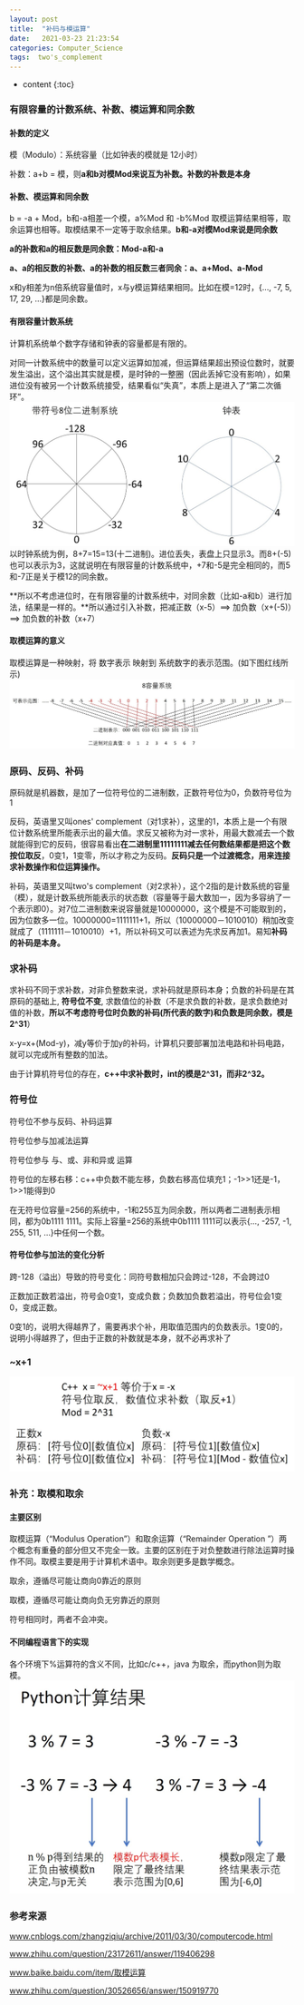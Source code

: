```yaml
---
layout: post
title:  "补码与模运算"
date:   2021-03-23 21:23:54
categories: Computer_Science
tags:  two's_complement
---
```


* content
{:toc}

### 有限容量的计数系统、补数、模运算和同余数
#### 补数的定义
模（Modulo）：系统容量（比如钟表的模就是 12小时）

补数：a+b = 模，则**a和b对模Mod来说互为补数。补数的补数是本身**
#### 补数、模运算和同余数
b = -a + Mod，b和-a相差一个模，a%Mod 和 -b%Mod 取模运算结果相等，取余运算也相等。取模结果不一定等于取余结果。**b和-a对模Mod来说是同余数**

**a的补数和a的相反数是同余数：Mod-a和-a**

**a、a的相反数的补数、a的补数的相反数三者同余：a、a+Mod、a-Mod**

x和y相差为n倍系统容量值时，x与y模运算结果相同。比如在模=12时，{…, -7, 5, 17, 29, …}都是同余数。
#### 有限容量计数系统
计算机系统单个数字存储和钟表的容量都是有限的。

对同一计数系统中的数量可以定义运算如加减，但运算结果超出预设位数时，就要发生溢出，这个溢出其实就是模，是时钟的一整圈（因此丢掉它没有影响），如果进位没有被另一个计数系统接受，结果看似“失真”，本质上是进入了“第二次循环”。
![有限容量系统](https://raw.githubusercontent.com/GinSoda/Storage_Public/master/2021-03-23-1.jpg)
以时钟系统为例，8+7=15=13(十二进制)。进位丢失，表盘上只显示3。而8+(-5)也可以表示为3，这就说明在有限容量的计数系统中，+7和-5是完全相同的，而5和-7正是关于模12的同余数。

**所以不考虑进位时，在有限容量的计数系统中，对同余数（比如-a和b）进行加法，结果是一样的。**所以通过引入补数，把减正数（x-5）==> 加负数（x+(-5)）==> 加负数的补数（x+7）

#### 取模运算的意义
取模运算是一种映射，将 数字表示 映射到 系统数字的表示范围。(如下图红线所示)
![8容量系统](https://raw.githubusercontent.com/GinSoda/Storage_Public/master/2021-03-23-2.jpg)

### 原码、反码、补码
原码就是机器数，是加了一位符号位的二进制数，正数符号位为0，负数符号位为1

反码，英语里又叫ones' complement（对1求补），这里的1，本质上是一个有限位计数系统里所能表示出的最大值。求反又被称为对一求补，用最大数减去一个数就能得到它的反码，很容易看出**在二进制里11111111减去任何数结果都是把这个数按位取反**，0变1，1变零，所以才称之为反码。**反码只是一个过渡概念，用来连接求补数操作和位运算操作。**

补码，英语里又叫two's complement（对2求补），这个2指的是计数系统的容量（模），就是计数系统所能表示的状态数（容量等于最大数加一，因为多容纳了一个表示即0）。对7位二进制数来说容量就是10000000，这个模是不可能取到的，因为位数多一位。10000000=1111111+1，所以（10000000－1010010）稍加改变就成了（1111111－1010010）+1，所以补码又可以表述为先求反再加1。易知**补码的补码是本身。**

### 求补码
求补码不同于求补数，对非负整数来说，求补码就是原码本身；负数的补码是在其原码的基础上, **符号位不变**, 求数值位的补数（不是求负数的补数，是求负数绝对值的补数，**所以不考虑符号位时负数的补码(所代表的数字)和负数是同余数，模是2^31**）

x-y=x+(Mod-y)，减y等价于加y的补码，计算机只要部署加法电路和补码电路，就可以完成所有整数的加法。

由于计算机符号位的存在，**c++中求补数时，int的模是2^31，而非2^32。**
### 符号位
符号位不参与反码、补码运算

符号位参与加减法运算

符号位参与 与、或、非和异或 运算

符号位的左移右移：c++中负数不能左移，负数右移高位填充1；-1>>1还是-1，1>>1能得到0

在无符号位容量=256的系统中，-1和255互为同余数，所以两者二进制表示相同，都为0b1111 1111。实际上容量=256的系统中0b1111 1111可以表示{…, -257, -1, 255, 511, …}中任何一个数。
#### 符号位参与加法的变化分析
跨-128（溢出）导致的符号变化：同符号数相加只会跨过-128，不会跨过0

正数加正数若溢出，符号会0变1，变成负数；负数加负数若溢出，符号位会1变0，变成正数。

0变1的，说明大得越界了，需要再求个补，用取值范围内的负数表示。1变0的，说明小得越界了，但由于正数的补数就是本身，就不必再求补了
### ~x+1

![](https://raw.githubusercontent.com/GinSoda/Storage_Public/master/2021-03-23-3.jpg)

### 补充：取模和取余
#### 主要区别
取模运算（“Modulus Operation”）和取余运算（“Remainder Operation ”）两个概念有重叠的部分但又不完全一致。主要的区别在于对负整数进行除法运算时操作不同。取模主要是用于计算机术语中。取余则更多是数学概念。

取余，遵循尽可能让商向0靠近的原则

取模，遵循尽可能让商向负无穷靠近的原则

符号相同时，两者不会冲突。
#### 不同编程语言下的实现
各个环境下%运算符的含义不同，比如c/c++，java 为取余，而python则为取模。
![](https://raw.githubusercontent.com/GinSoda/Storage_Public/master/2021-03-23-4.jpg)

### 参考来源
www.cnblogs.com/zhangziqiu/archive/2011/03/30/computercode.html

www.zhihu.com/question/23172611/answer/119406298

www.baike.baidu.com/item/取模运算

www.zhihu.com/question/30526656/answer/150919770